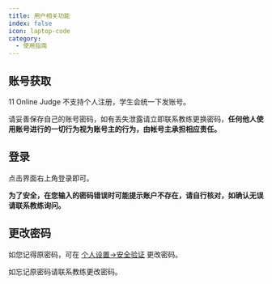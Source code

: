 ```yaml
---
title: 用户相关功能
index: false
icon: laptop-code
category:
  - 使用指南
---
```


## 账号获取

11 Online Judge 不支持个人注册，学生会统一下发账号。

请妥善保存自己的账号密码，如有丢失泄露请立即联系教练更换密码，**任何他人使用账号进行的一切行为视为账号主的行为，由帐号主承担相应责任。**

## 登录

点击界面右上角登录即可。

**为了安全，在您输入的密码错误时可能提示账户不存在，请自行核对，如确认无误请联系教练询问。**

## 更改密码

如您记得原密码，可在 [个人设置->安全验证](https://oj.cnryh.cn/user/setting) 更改密码。

如忘记原密码请联系教练更改密码。
